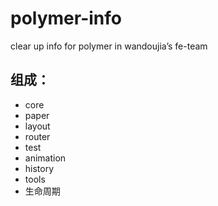 polymer-info
============

clear up info for polymer in wandoujia’s fe-team

## 组成：

* core
* paper
* layout
* router
* test
* animation
* history
* tools
* 生命周期
